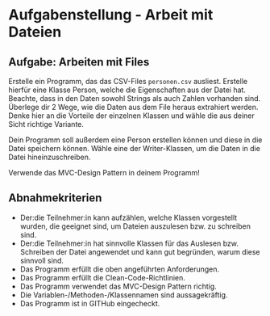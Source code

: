 # Aufgabenstellung - Arbeit mit Dateien

## Aufgabe: Arbeiten mit Files

Erstelle ein Programm, das das CSV-Files `personen.csv` ausliest. Erstelle hierfür eine Klasse Person, welche die Eigenschaften aus der Datei hat. Beachte, dass in den Daten sowohl Strings als auch Zahlen vorhanden sind. Überlege dir 2 Wege, wie die Daten aus dem File heraus extrahiert werden. Denke hier an die Vorteile der einzelnen Klassen und wähle die aus deiner Sicht richtige Variante.

Dein Programm soll außerdem eine Person erstellen können und diese in die Datei speichern können. Wähle eine der Writer-Klassen, um die Daten in die Datei hineinzuschreiben.

Verwende das MVC-Design Pattern in deinem Programm!

## Abnahmekriterien

- Der:die Teilnehmer:in kann aufzählen, welche Klassen vorgestellt wurden, die geeignet sind, um Dateien auszulesen bzw. zu schreiben sind.
- Der:die Teilnehmer:in hat sinnvolle Klassen für das Auslesen bzw. Schreiben der Datei angewendet und kann gut begründen, warum diese sinnvoll sind.
- Das Programm erfüllt die oben angeführten Anforderungen.
- Das Programm erfüllt die Clean-Code-Richtlinien.
- Das Programm verwendet das MVC-Design Pattern richtig.
- Die Variablen-/Methoden-/Klassennamen sind aussagekräftig.
- Das Programm ist in GITHub eingecheckt.